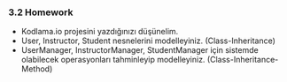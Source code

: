 ### 3.2 Homework
- Kodlama.io projesini yazdığınızı düşünelim.
- User, Instructor, Student nesnelerini modelleyiniz. (Class-Inheritance)
- UserManager, InstructorManager, StudentManager için sistemde olabilecek operasyonları tahminleyip modelleyiniz. (Class-Inheritance-Method)
